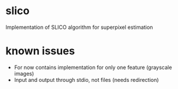 # slico
Implementation of SLICO algorithm for superpixel estimation

# known issues

* For now contains implementation for only one feature (grayscale images)
* Input and output through stdio, not files (needs redirection)
